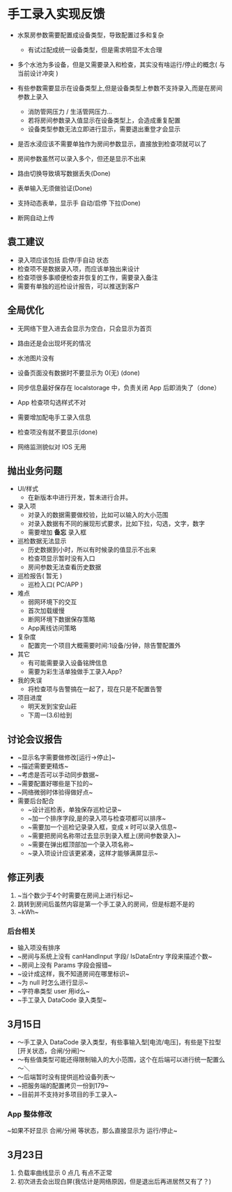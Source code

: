 # 手工录入实现反馈

* 水泵房参数需要配置成设备类型，导致配置过多和复杂
  + 有试过配成统一设备类型，但是需求明显不太合理
* 多个水池为多设备，但是又需要录入和检查，其实没有啥运行/停止的概念( 与当前设计冲突 )
* 有些参数需要显示在设备类型上,但是设备类型上参数不支持录入,而是在房间参数上录入
  + 消防管网压力 / 生活管网压力...
  + 若将房间参数录入值显示在设备类型上，会造成重复配置
  + 设备类型参数无法立即进行显示，需要退出重登才会显示
* 是否水浸应该不需要单独作为房间参数显示，直接放到检查项就可以了
* 房间参数虽然可以录入多个，但还是显示不出来

* 路由切换导致填写数据丢失(Done)
* 表单输入无须做验证(Done)
* 支持动态表单，显示手 自动/启停 下拉(Done)
* 断网自动上传


## 袁工建议
* 录入项应该包括 启停/手自动 状态
* 检查项不是数据录入项，而应该单独出来设计
* 检查项很多事顺便检查并恢复的工作，需要录入备注
* 需要有单独的巡检设计报告，可以推送到客户

## 全局优化
* 无网络下登入进去会显示为空白，只会显示为首页
* 路由还是会出现坏死的情况
* 水池图片没有
* 设备页面没有数据时不要显示为 0(无) (done)
* 同步信息最好保存在 localstorage 中，负责关闭 App 后即消失了（done）
* App 检查项勾选样式不对
* 需要增加配电手工录入信息
* 检查项没有就不要显示(done)

* 网络监测貌似对 IOS 无用


## 抛出业务问题
* UI/样式
  + 在新版本中进行开发，暂未进行合并。
* 录入项
  + 对录入的数据需要做校验，比如可以输入的大小范围
  + 对录入数据有不同的展现形式要求，比如下拉，勾选，文字，数字
  + 需要增加 **备忘** 录入框
* 巡检数据无法显示
  + 历史数据到小时，所以有时候录的值显示不出来
  + 检查项显示暂时没有入口
  + 房间参数无法查看历史数据
* 巡检报告( 暂无 )
  + 巡检入口( PC/APP )
* 难点
  + 弱网环境下的交互
  + 首次加载缓慢
  + 断网环境下数据保存策略
  + App离线访问策略
* 复杂度
  + 配置完一个项目大概需要时间:1设备/分钟，除告警配置外
* 其它
  + 有可能需要录入设备铭牌信息
  + 需要为彩生活单独做手工录入App?
* 我的失误
  + 将检查项与告警搞在一起了，现在只是不配置告警
* 项目进度
  + 明天发到宝安山莊
  + 下周一(3.6)给到

## 讨论会议报告
* ~显示名字需要做修改[运行->停止]~
* ~描述需要更精炼~
* ~考虑是否可以手动同步数据~
* ~需要配置好哪些是下拉的~
* ~网络微弱时体验得做好点~
* 需要后台配合
  + ~设计巡检表，单独保存巡检记录~
  + ~加一个排序字段,是的录入项与检查项都可以排序~
  + ~需要加一个巡检记录录入框，变成 x 时可以录入信息~
  + ~需要把房间名称带过去显示到录入框上(房间参数录入)~
  + ~需要在弹出框顶部加一个录入项名称~
  + ~录入项设计应该更紧凑，这样才能够满屏显示~

## 修正列表
1. ~当个数少于4个时需要在房间上进行标记~
2. 跳转到房间后虽然内容是第一个手工录入的房间，但是标题不是的
3. ~kWh~
### 后台相关
* 输入项没有排序
* ~房间与系统上没有 canHandInput 字段/ IsDataEntry 字段来描述个数~
* ~房间上没有 Params 字段会报错~
* ~设计成这样，我不知道房间在哪里标识~
* ~为 null 时怎么进行显示~
* ~字符串类型 user 用id么~
* ~手工录入 DataCode 录入类型~

## 3月15日
* ～手工录入 DataCode 录入类型，有些事输入型[电流/电压]，有些是下拉型[开关状态，合闸/分闸]～
* ～有些值类型可能还得限制输入的大小范围，这个在后端可以进行统一配置么～＼
* ～后端暂时没有提供巡检设备列表～
* ~把服务端的配置拷贝一份到179~
* ~目前并不支持对多项目的手工录入~
### App 整体修改
~如果不好显示 合闸/分闸 等状态，那么直接显示为 运行/停止~

## 3月23日
1. 负载率曲线显示 0 点几 有点不正常
2. 初次进去会出现白屏(我估计是网络原因，但是退出后再进居然又有了？)